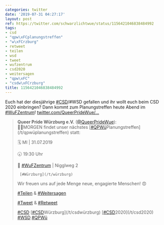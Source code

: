 ```yaml
---
categories: twitter
date: '2019-07-31 04:27:17'
layout: post
ref: https://twitter.com/schwarzlichtwue/status/1156421046838484992
tags:
- csd
- "qpw\xFCplanungstreffen"
- "w\xFCrzburg"
- retweet
- teilen
- wsd
- tweet
- wufzentrum
- csd2020
- weitersagen
- "qpw\xFC"
- "csdw\xFCrzburg"
title: 1156421046838484992
---
```

Euch hat der diesjährige [#CSD](/t/csd)/#WSD gefallen und ihr wollt euch beim CSD 2020 einbringen? Dann kommt zum Planungstreffen heute Abend im [#WuFZentrum](/t/wufzentrum)! [twitter.com/QueerPrideWue/…](https://twitter.com/QueerPrideWue/status/1156195462472523777)
> <b>Queer Pride Würzburg e.V.</b> ([@QueerPrideWue](https://twitter.com/QueerPrideWue)):  
>☝🏼MORGEN findet unser nächstes [[#QPWü](/t/qpwü)Planungstreffen](/t/qpwüplanungstreffen) statt:  
>  
>  
>  
>🗓 MI | 31.07.2019  
>  
>🕢 19:30 Uhr   
>  
>📍 [#WuFZentrum](/t/wufzentrum) | Nigglweg 2  
>  
>      [#Würzburg](/t/würzburg)  
>  
>  
>  
>Wir freuen uns auf jede Menge neue, engagierte Menschen! 😍  
>  
>  
>  
>[#Teilen](/t/teilen) &amp; [#Weitersagen](/t/weitersagen)  
>  
>[#Tweet](/t/tweet) &amp; [#Retweet](/t/retweet)   
>  
>  
>  
>[#CSD](/t/csd) [[#CSD](/t/csd)Würzburg](/t/csdwürzburg) [[#CSD](/t/csd)2020](/t/csd2020) [#WSD](/t/wsd) [#QPWü](/t/qpwü)  

